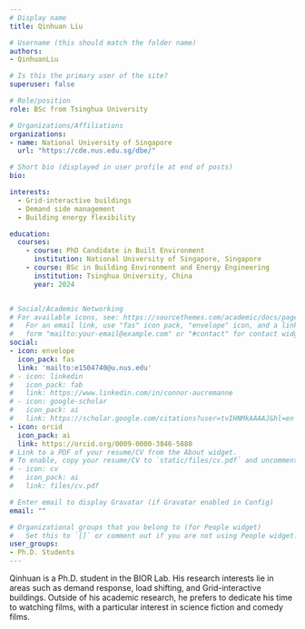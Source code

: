 ```yaml
---
# Display name
title: Qinhuan Liu

# Username (this should match the folder name)
authors:
- QinhuanLiu

# Is this the primary user of the site?
superuser: false

# Role/position
role: BSc from Tsinghua University

# Organizations/Affiliations
organizations:
- name: National University of Singapore
  url: "https://cde.nus.edu.sg/dbe/"

# Short bio (displayed in user profile at end of posts)
bio: 

interests:
  - Grid-interactive buildings
  - Demand side management
  - Building energy flexibility

education:
  courses:
    - course: PhD Candidate in Built Environment
      institution: National University of Singapore, Singapore
    - course: BSc in Building Environment and Energy Engineering
      institution: Tsinghua University, China
      year: 2024


# Social/Academic Networking
# For available icons, see: https://sourcethemes.com/academic/docs/page-builder/#icons
#   For an email link, use "fas" icon pack, "envelope" icon, and a link in the
#   form "mailto:your-email@example.com" or "#contact" for contact widget.
social:
- icon: envelope
  icon_pack: fas
  link: 'mailto:e1504740@u.nus.edu'
# - icon: linkedin
#   icon_pack: fab
#   link: https://www.linkedin.com/in/connor-aucremanne
# - icon: google-scholar
#   icon_pack: ai
#   link: https://scholar.google.com/citations?user=tvIHNMkAAAAJ&hl=en
- icon: orcid
  icon_pack: ai
  link: https://orcid.org/0009-0000-3846-5880
# Link to a PDF of your resume/CV from the About widget.
# To enable, copy your resume/CV to `static/files/cv.pdf` and uncomment the lines below.
# - icon: cv
#   icon_pack: ai
#   link: files/cv.pdf

# Enter email to display Gravatar (if Gravatar enabled in Config)
email: ""

# Organizational groups that you belong to (for People widget)
#   Set this to `[]` or comment out if you are not using People widget.
user_groups:
- Ph.D. Students
---
```

Qinhuan is a Ph.D. student in the BIOR Lab. His research interests lie in areas such as demand response, load shifting, and Grid-interactive buildings. Outside of his academic research, he prefers to dedicate his time to watching films, with a particular interest in science fiction and comedy films.